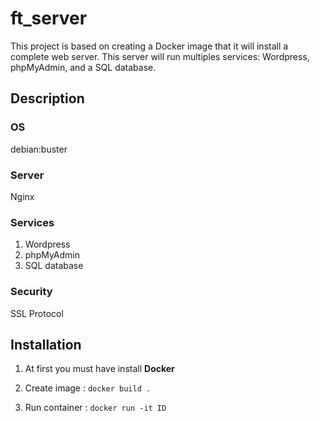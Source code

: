 # ft_server

This project is based on creating a Docker image that it will install a complete web server. This server will run
multiples services: Wordpress, phpMyAdmin, and a SQL database.

## Description

### OS

debian:buster

### Server

Nginx

### Services

1) Wordpress
2) phpMyAdmin
3) SQL database

### Security

SSL Protocol

## Installation

1) At first you must have install **Docker**

2) Create image : `docker build .`

3) Run container : `docker run -it ID`
